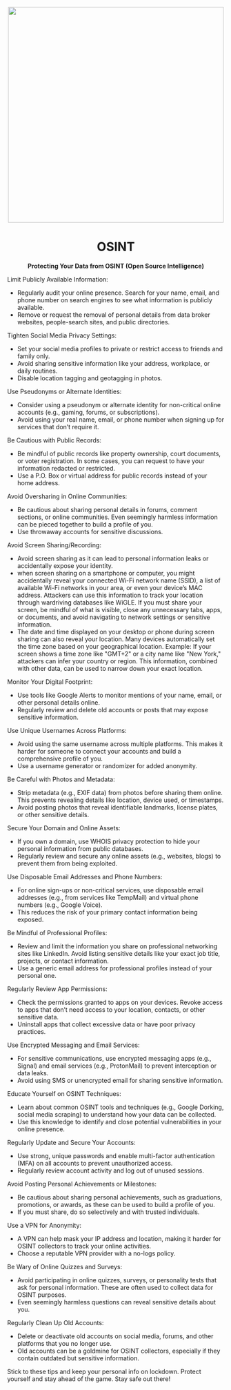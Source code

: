 <p align="center">
<img src="https://media3.giphy.com/media/v1.Y2lkPTc5MGI3NjExa2lhOTgydGd4OXdhOWppZ2hxYmw1NDZlaWh0YjFiZm1wYWlyZDBtcyZlcD12MV9pbnRlcm5hbF9naWZfYnlfaWQmY3Q9cw/0H7amEwdOgyeuqqBRH/giphy.gif", width="500", height="500">
</p>

<h1 align="center">OSINT</h1>

<p align="center">
  <b>Protecting Your Data from OSINT (Open Source Intelligence)
</b>
</p>

  Limit Publicly Available Information:
  * Regularly audit your online presence. Search for your name, email, and phone number on search engines to see what information is publicly available.
  * Remove or request the removal of personal details from data broker websites, people-search sites, and public directories.

  Tighten Social Media Privacy Settings:
  * Set your social media profiles to private or restrict access to friends and family only.
  * Avoid sharing sensitive information like your address, workplace, or daily routines.
  * Disable location tagging and geotagging in photos.

  Use Pseudonyms or Alternate Identities:
  * Consider using a pseudonym or alternate identity for non-critical online accounts (e.g., gaming, forums, or subscriptions).
  * Avoid using your real name, email, or phone number when signing up for services that don’t require it.

  Be Cautious with Public Records:
  * Be mindful of public records like property ownership, court documents, or voter registration. In some cases, you can request to have your information redacted or restricted.
  * Use a P.O. Box or virtual address for public records instead of your home address.

  Avoid Oversharing in Online Communities:
  * Be cautious about sharing personal details in forums, comment sections, or online communities. Even seemingly harmless information can be pieced together to build a profile of you.
  * Use throwaway accounts for sensitive discussions.

  Avoid Screen Sharing/Recording:
  * Avoid screen sharing as it can lead to personal information leaks or accidentally expose your identity.
  * when screen sharing on a smartphone or computer, you might accidentally reveal your connected Wi-Fi network name (SSID), a list of available Wi-Fi networks in your area, or even your device’s MAC address. Attackers can use this information to track your location through wardriving databases like WiGLE. If you must share your screen, be mindful of what is visible, close any unnecessary tabs, apps, or documents, and avoid navigating to network settings or sensitive information.
  * The date and time displayed on your desktop or phone during screen sharing can also reveal your location. Many devices automatically set the time zone based on your geographical location. Example: If your screen shows a time zone like "GMT+2" or a city name like "New York," attackers can infer your country or region. This information, combined with other data, can be used to narrow down your exact location.

  Monitor Your Digital Footprint:
  * Use tools like Google Alerts to monitor mentions of your name, email, or other personal details online.
  * Regularly review and delete old accounts or posts that may expose sensitive information.

  Use Unique Usernames Across Platforms:
  * Avoid using the same username across multiple platforms. This makes it harder for someone to connect your accounts and build a comprehensive profile of you.
  * Use a username generator or randomizer for added anonymity.

  Be Careful with Photos and Metadata:
  * Strip metadata (e.g., EXIF data) from photos before sharing them online. This prevents revealing details like location, device used, or timestamps.
  * Avoid posting photos that reveal identifiable landmarks, license plates, or other sensitive details.

  Secure Your Domain and Online Assets:
  * If you own a domain, use WHOIS privacy protection to hide your personal information from public databases.
  * Regularly review and secure any online assets (e.g., websites, blogs) to prevent them from being exploited.

  Use Disposable Email Addresses and Phone Numbers:
  * For online sign-ups or non-critical services, use disposable email addresses (e.g., from services like TempMail) and virtual phone numbers (e.g., Google Voice).
  * This reduces the risk of your primary contact information being exposed.

  Be Mindful of Professional Profiles:
  * Review and limit the information you share on professional networking sites like LinkedIn. Avoid listing sensitive details like your exact job title, projects, or contact information.
  * Use a generic email address for professional profiles instead of your personal one.

  Regularly Review App Permissions:
  * Check the permissions granted to apps on your devices. Revoke access to apps that don’t need access to your location, contacts, or other sensitive data.
  * Uninstall apps that collect excessive data or have poor privacy practices.

  Use Encrypted Messaging and Email Services:
  * For sensitive communications, use encrypted messaging apps (e.g., Signal) and email services (e.g., ProtonMail) to prevent interception or data leaks.
  * Avoid using SMS or unencrypted email for sharing sensitive information.

  Educate Yourself on OSINT Techniques:
  * Learn about common OSINT tools and techniques (e.g., Google Dorking, social media scraping) to understand how your data can be collected.
  * Use this knowledge to identify and close potential vulnerabilities in your online presence.

  Regularly Update and Secure Your Accounts:
  * Use strong, unique passwords and enable multi-factor authentication (MFA) on all accounts to prevent unauthorized access.
  * Regularly review account activity and log out of unused sessions.

  Avoid Posting Personal Achievements or Milestones:
  * Be cautious about sharing personal achievements, such as graduations, promotions, or awards, as these can be used to build a profile of you.
  * If you must share, do so selectively and with trusted individuals.

  Use a VPN for Anonymity:
  * A VPN can help mask your IP address and location, making it harder for OSINT collectors to track your online activities.
  * Choose a reputable VPN provider with a no-logs policy.

  Be Wary of Online Quizzes and Surveys:
  * Avoid participating in online quizzes, surveys, or personality tests that ask for personal information. These are often used to collect data for OSINT purposes.
  * Even seemingly harmless questions can reveal sensitive details about you.

  Regularly Clean Up Old Accounts:
  * Delete or deactivate old accounts on social media, forums, and other platforms that you no longer use.
  * Old accounts can be a goldmine for OSINT collectors, especially if they contain outdated but sensitive information.
        
Stick to these tips and keep your personal info on lockdown. Protect yourself and stay ahead of the game. Stay safe out there!
